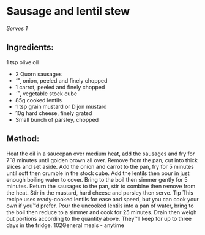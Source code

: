 
# Sausage and lentil stew
_Serves 1_
## Ingredients:
1 tsp olive oil
* 2 Quorn sausages
* ˜˚˛ onion, peeled and finely chopped
* 1 carrot, peeled and finely chopped
* ˜˚˛ vegetable stock cube
* 85g cooked lentils 
* 1 tsp grain mustard or Dijon mustard
* 10g hard cheese, finely grated
* Small bunch of parsley, chopped
## Method:
Heat the oil in a saucepan over medium heat, add the sausages 
and fry for 7˝8 minutes until golden brown all over. Remove 
from the pan, cut into thick slices and set aside.
Add the onion and carrot to the pan, fry for 5 minutes until soft 
then crumble in the stock cube. Add the lentils then pour in just 
enough boiling water to cover. Bring to the boil then simmer 
gently for 5 minutes. Return the sausages to the pan, stir to 
combine then remove from the heat. Stir in the mustard, hard 
cheese and parsley then serve.
Tip
This recipe uses ready-cooked lentils for ease and speed, but 
you can cook your own if you™d prefer. Pour the uncooked 
lentils into a pan of water, bring to the boil then reduce to a 
simmer and cook for 25 minutes. Drain then weigh out portions 
according to the quantity above. They™ll keep for up to three 
days in the fridge.
102General meals - anytime

